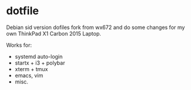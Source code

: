 # dotfile
Debian sid version dofiles fork from wx672 and do some changes for my own ThinkPad X1 Carbon 2015 Laptop.

Works for:

- systemd auto-login
- startx + i3 + polybar 
- xterm + tmux
- emacs, vim
- misc.
